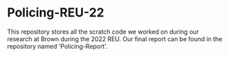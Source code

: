 # Policing-REU-22
This repository stores all the scratch code we worked on during our research at Brown during the 2022 REU. Our final report can be found in the repository named 'Policing-Report'.
